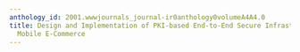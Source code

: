 ```yaml
---
anthology_id: 2001.wwwjournals_journal-ir0anthology0volumeA4A4.0
title: Design and Implementation of PKI-based End-to-End Secure Infrastructure for
  Mobile E-Commerce
---
```

